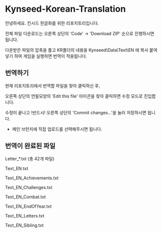 # Kynseed-Korean-Translation
안녕하세요. 킨시드 한글화를 위한 리포지토리입니다.

전체 파일 다운로드는 오른쪽 상단의 'Code' -> 'Download ZIP' 순으로 진행하시면 됩니다.

다운받은 파일의 압축을 풀고 KR폴더의 내용을 Kynseed\Data\Text\EN 에 복사 붙여넣기 하여 게임을 실행하면 번역이 적용됩니다.


## 번역하기
현재 리포지토리에서 번역할 파일을 찾아 클릭하신 후,

오른쪽 상단의 연필모양의 'Edit this file' 아이콘을 찾아 클릭하면 수정 모드로 진입합니다.

수정이 끝나고 !반드시! 오른쪽 상단의 'Commit changes...'을 눌러 저장하시면 됩니다.

- 메인 브런치에 직접 업로드를 선택해주시면 됩니다.

## 번역이 완료된 파일
Letter_*.txt (총 42개 파일)

Text_EN.txt

Text_EN_Achievements.txt

Text_EN_Challenges.txt

Text_EN_Combat.txt

Text_EN_EndOfYear.txt

Text_EN_Letters.txt

Text_EN_Sibling.txt
